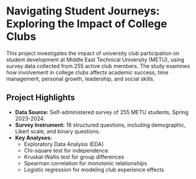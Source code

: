 # Navigating Student Journeys: Exploring the Impact of College Clubs

This project investigates the impact of university club participation on student development at Middle East Technical University (METU), using survey data collected from 255 active club members. The study examines how involvement in college clubs affects academic success, time management, personal growth, leadership, and social skills.

## Project Highlights

- **Data Source:** Self-administered survey of 255 METU students, Spring 2023-2024.
- **Survey Instrument:** 16 structured questions, including demographic, Likert scale, and binary questions.  
- **Key Analyses:**  
  - Exploratory Data Analysis (EDA)
  - Chi-square test for independence
  - Kruskal-Wallis test for group differences
  - Spearman correlation for monotonic relationships
  - Logistic regression for modeling club experience effects
